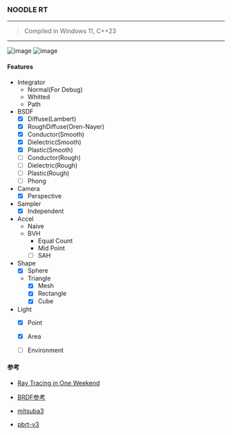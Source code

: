 ### NOODLE RT

---

> Compiled in Windows 11, C++23

---

![image](https://github.com/talentstream/NoodleRT/assets/72556475/edd9ce22-605f-4c55-878c-c624f06776aa)
![image](https://github.com/talentstream/NoodleRT/assets/72556475/f3a31647-6fd6-4489-85c5-d67d6d4eb8b0)

#### Features
- Integrator
  - Normal(For Debug)
  - Whitted
  - Path
- BSDF
  - [x] Diffuse(Lambert)
  - [x] RoughDiffuse(Oren-Nayer)
  - [x] Conductor(Smooth)
  - [x] Dielectric(Smooth)
  - [x] Plastic(Smooth)
  - [ ] Conductor(Rough)
  - [ ] Dielectric(Rough)
  - [ ] Plastic(Rough)
  - [ ] Phong 
- Camera
  - [x] Perspective
- Sampler
  - [x] Independent
- Accel
  - Naive
  - BVH
      - Equal Count
      - Mid Point
      - [ ] SAH
- Shape
  - [x] Sphere
  - Triangle
      - [x] Mesh
      - [x] Rectangle
      - [x] Cube
- Light
  - [x] Point
  - [x] Area
  - [ ] Environment
 

#### 参考

- [Ray Tracing in One Weekend](https://raytracing.github.io/)

- [BRDF参考](https://digibug.ugr.es/bitstream/handle/10481/19751/rmontes_LSI-2012-001TR.pdf)

- [mitsuba3](https://mitsuba.readthedocs.io/en/latest/)

- [pbrt-v3](https://pbr-book.org/3ed-2018/contents)
